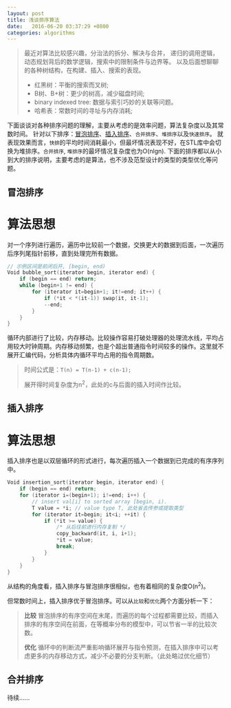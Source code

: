 ```yaml
---
layout: post
title: 浅谈排序算法
date:   2016-06-20 03:37:29 +0800
categories: algorithms
---
```


> 最近对算法比较感兴趣，分治法的拆分、解决与合并，
递归的调用逻辑，动态规划背后的数学逻辑，搜索中的限制条件与边界等。
> 以及后面想聊聊的各种树结构，在构建、插入、搜索的表现。
>
> - 红黑树：平衡的搜索而叉树;
> - B树、B+树：更少的树高，减少磁盘时间; 
> - binary indexed tree: 数据与索引巧妙的关联等问题。
> - 哈希表：常数时间的寻址与内存消耗;

下面谈谈对各种排序问题的理解，主要从考虑的是效率问题，算法复杂度以及其常数时间。
针对以下排序：[冒泡排序](#bubble_sort)、[插入排序](#insertion_sort)、`合并排序`、`堆排序`以及`快速排序`。
就表现效果而言，`快排`的平均时间消耗最小，但最坏情况表现不好，在STL库中会切换为堆排序。`合并排序`, `堆排序`的最坏情况复杂度也为O(nlgn). 下面的排序都以从小到大的排序说明，主要考虑的是算法，也不涉及范型设计的类型的类型优化等问题。

## <span id = "bubble_sort">冒泡排序</span> ##

# 算法思想 #

对一个序列进行遍历，遍历中比较前一个数据，交换更大的数据到后面，一次遍历后序列尾指针前移，直到处理完所有数据。

```C++
// 示例区间是前闭后开, [begin, end)
Void bubble_sort(iterator begin, iterator end) {
    if (begin == end) return;
    while (begin+1 != end) {
        for (iterator it=begin+1; it!=end; it++) {
            if (*it < *(it-1)) swap(it, it-1);
            --end;
        }
    }
}
```

循环内部进行了比较，内存移动。比较操作容易打破处理器的处理流水线，平均占用较大时钟周期。内存移动频繁，也是个超出普通指令时间较多的操作。这里就不展开汇编代码，分析具体内循环平均占用的指令周期数。
> 
> 时间公式是：`T(n) = T(n-1) + c(n-1); `
> 
> 展开得时间复杂度为n<sup>2</sup>，此处的c与后面的插入时间作比较。

## <span id = "insertion_sort">插入排序</span> ##

# 算法思想 #

插入排序也是以双层循环的形式进行，每次遍历插入一个数据到已完成的有序序列中。

```C++
Void insertion_sort(iterator begin, iterator end) {
    if (begin == end) return;
    for (iterator i=(begin+1); i!=end; i++) {
        // insert val[i] to sorted array [begin, i).
        T value = *i; // value type T, 此处省去传参或提取类型
        for (iterator it=begin; it<i; ++it) {
            if (*it >= value) {
                /* 从后往前进行内存复制 */
                copy_backward(it, i, i+1);
                *it = value;
                break;
            }
        }
    }
}
```

从结构的角度看，插入排序与冒泡排序很相似，也有着相同的复杂度O(n<sup>2</sup>)。

但常数时间上，插入排序优于冒泡排序。可以从`比较`和`优化`两个方面分析一下：

>
> **比较** 冒泡排序的有序空间在末尾，而遍历的每个过程都需要比较，而插入排序的有序空间在前面，在等概率分布的模型中，可以节省一半的比较次数。
>
> **优化** 循环中的判断流严重影响循环展开与指令预测，在插入排序中可以考虑更多的内存移动方式，减少不必要的分支判断。（此处略过优化细节）

## 合并排序 ##
待续......

